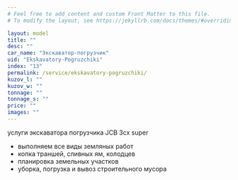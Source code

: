 ```yaml
---
# Feel free to add content and custom Front Matter to this file.
# To modify the layout, see https://jekyllrb.com/docs/themes/#overriding-theme-defaults

layout: model
title: ""
desc: ""
car_name: "Экскаватор-погрузчик"
uid: "Ekskavatory-Pogruzchiki"
index: "13"
permalink: /service/ekskavatory-pogruzchiki/
kuzov_l: ""
kuzov_w: ""
tonnage: ""
tonnage_s: ""
price: ""
images: ""
---
```


услуги экскаватора погрузчика JСВ&nbsp;3сх super  
- выполняем все виды земляных работ  
- копка траншей, сливных ям, колодцев  
- планировка земельных участков  
- уборка, погрузка и вывоз строительного мусора